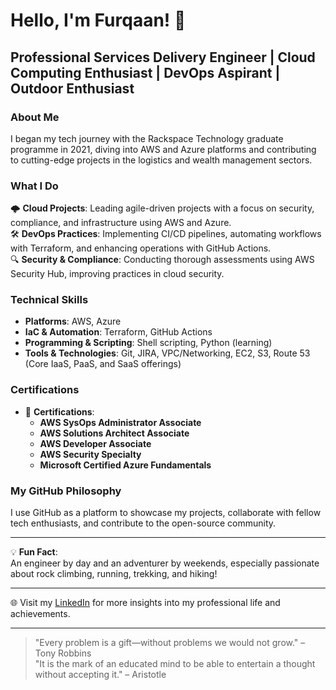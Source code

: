 # Hello, I'm Furqaan! 👋

## Professional Services Delivery Engineer | Cloud Computing Enthusiast | DevOps Aspirant | Outdoor Enthusiast 

### About Me

I began my tech journey with the Rackspace Technology graduate programme in 2021, diving into AWS and Azure platforms and contributing to cutting-edge projects in the logistics and wealth management sectors.

### What I Do

🌩️ **Cloud Projects**: Leading agile-driven projects with a focus on security, compliance, and infrastructure using AWS and Azure.  
🛠️ **DevOps Practices**: Implementing CI/CD pipelines, automating workflows with Terraform, and enhancing operations with GitHub Actions.  
🔍 **Security & Compliance**: Conducting thorough assessments using AWS Security Hub, improving practices in cloud security.  

### Technical Skills

- **Platforms**: AWS, Azure
- **IaC & Automation**: Terraform, GitHub Actions
- **Programming & Scripting**: Shell scripting, Python (learning)
- **Tools & Technologies**: Git, JIRA, VPC/Networking, EC2, S3, Route 53 (Core IaaS, PaaS, and SaaS offerings)

### Certifications

- 📜 **Certifications**:
  - **AWS SysOps Administrator Associate**
  - **AWS Solutions Architect Associate**
  - **AWS Developer Associate**
  - **AWS Security Specialty**
  - **Microsoft Certified Azure Fundamentals**

### My GitHub Philosophy

I use GitHub as a platform to showcase my projects, collaborate with fellow tech enthusiasts, and contribute to the open-source community.

---

💡 **Fun Fact**:<br>
An engineer by day and an adventurer by weekends, especially passionate about rock climbing, running, trekking, and hiking!

---

🌐 Visit my [LinkedIn](https://linkedin.com/in/furqaannaeem) for more insights into my professional life and achievements.

---

> "Every problem is a gift—without problems we would not grow." – Tony Robbins<br>
> "It is the mark of an educated mind to be able to entertain a thought without accepting it." – Aristotle


<!--
**fnaeem-sketch/fnaeem-sketch** is a ✨ _special_ ✨ repository because its `README.md` (this file) appears on your GitHub profile.

Here are some ideas to get you started:

- 🔭 I’m currently working on ...
- 🌱 I’m currently learning ...
- 👯 I’m looking to collaborate on ...
- 🤔 I’m looking for help with ...
- 💬 Ask me about ...
- 📫 How to reach me: ...
- 😄 Pronouns: ...
- ⚡ Fun fact: ...
-->
